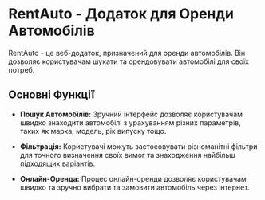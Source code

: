 # RentAuto - Додаток для Оренди Автомобілів

RentAuto - це веб-додаток, призначений для оренди автомобілів. Він дозволяє користувачам шукати та орендовувати автомобілі для своїх потреб.

## Основні Функції

- **Пошук Автомобілів:** Зручний інтерфейс дозволяє користувачам швидко знаходити автомобілі з урахуванням різних параметрів, таких як марка, модель, рік випуску тощо.

- **Фільтрація:** Користувачі можуть застосовувати різноманітні фільтри для точного визначення своїх вимог та знаходження найбільш підходящих варіантів.

- **Онлайн-Оренда:** Процес онлайн-оренди дозволяє користувачам швидко та зручно вибрати та замовити автомобіль через інтернет.
